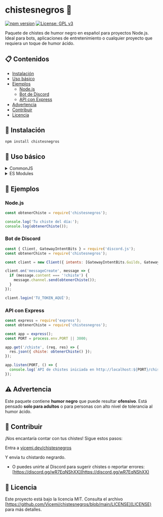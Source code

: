 # chistesnegros 🖤

[![npm version](https://img.shields.io/npm/v/chistesnegros.svg?style=flat-square)](https://www.npmjs.com/package/chistesnegros)
[![License: GPL v3](https://img.shields.io/badge/License-GPLv3-blue.svg?style=flat-square)](https://www.gnu.org/licenses/gpl-3.0)

Paquete de chistes de humor negro en español para proyectos Node.js. Ideal para bots, aplicaciones de entretenimiento o cualquier proyecto que requiera un toque de humor ácido.

## 📋 Contenidos

- [Instalación](#instalación)
- [Uso básico](#uso-básico)
- [Ejemplos](#ejemplos)
  - [Node.js](#nodejs)
  - [Bot de Discord](#bot-de-discord)
  - [API con Express](#api-con-express)
- [Advertencia](#advertencia)
- [Contribuir](#contribuir)
- [Licencia](#licencia)

## 🚀 Instalación

```bash
npm install chistesnegros
```

## 🔧 Uso básico

<details>
<summary>CommonJS</summary>

```js
const obtenerChiste = require('chistesnegros');
console.log(obtenerChiste());
```
</details>

<details>
<summary>ES Modules</summary>

```js
import obtenerChiste from 'chistesnegros';
console.log(obtenerChiste());
```
</details>

## 📂 Ejemplos

### Node.js

```js
const obtenerChiste = require('chistesnegros');

console.log('Tu chiste del día:');
console.log(obtenerChiste());
```

### Bot de Discord

```js
const { Client, GatewayIntentBits } = require('discord.js');
const obtenerChiste = require('chistesnegros');

const client = new Client({ intents: [GatewayIntentBits.Guilds, GatewayIntentBits.GuildMessages, GatewayIntentBits.MessageContent] });

client.on('messageCreate', message => {
  if (message.content === '!chiste') {
    message.channel.send(obtenerChiste());
  }
});

client.login('TU_TOKEN_AQUÍ');
```

### API con Express

```js
const express = require('express');
const obtenerChiste = require('chistesnegros');

const app = express();
const PORT = process.env.PORT || 3000;

app.get('/chiste', (req, res) => {
  res.json({ chiste: obtenerChiste() });
});

app.listen(PORT, () => {
  console.log(`API de chistes iniciada en http://localhost:${PORT}/chiste`);
});
```

## ⚠️ Advertencia

Este paquete contiene **humor negro** que puede resultar **ofensivo**. Está pensado **solo para adultos** o para personas con alto nivel de tolerancia al humor ácido.

## 🤝 Contribuir

¡Nos encantaría contar con tus chistes! Sigue estos pasos:

Entra a [vicemi.dev/chistesnegros](https://vicemi.dev/chistesnegros)

Y envia tu chistardo negrardo.

- O puedes unirte al Discord para sugerir chistes o reportar errores:  
  [https://discord.gg/wR7EqNShXX](https://discord.gg/wR7EqNShXX)

## 📄 Licencia

Este proyecto está bajo la licencia MIT. Consulta el archivo [https://github.com/Vicemi/chistesnegros/blob/main/LICENSE](LICENSE) para más detalles.
